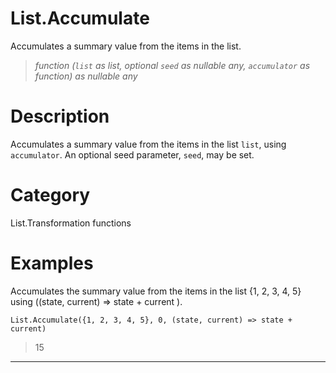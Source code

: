 ﻿# List.Accumulate
Accumulates a summary value from the items in the list.
> _function (<code>list</code> as list, optional <code>seed</code> as nullable any, <code>accumulator</code> as function) as nullable any_
# Description 
Accumulates a summary value from the items in the list <code>list</code>, using <code>accumulator</code>.
    An optional seed parameter, <code>seed</code>, may be set.
# Category 
List.Transformation functions
# Examples 
Accumulates the summary value from the items in the list {1, 2, 3, 4, 5} using ((state, current) => state + current ).
```
List.Accumulate({1, 2, 3, 4, 5}, 0, (state, current) => state + current)
```
> 15
***
